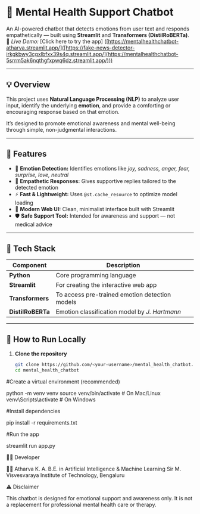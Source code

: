 # 🧠 Mental Health Support Chatbot

An AI-powered chatbot that detects emotions from user text and responds empathetically — built using **Streamlit** and **Transformers (DistilRoBERTa)**.
🔗 *Live Demo:* [Click here to try the app]
([https://mentalhealthchatbot-atharva.streamlit.app/]([https://fake-news-detector-irkgkbwy3cgxlbfxx39s4q.streamlit.app/](https://mentalhealthchatbot-5srrm5ak6nqthgfxpwq6dz.streamlit.app/)))

---

## 💡 Overview

This project uses **Natural Language Processing (NLP)** to analyze user input, identify the underlying **emotion**, and provide a comforting or encouraging response based on that emotion.

It’s designed to promote emotional awareness and mental well-being through simple, non-judgmental interactions.

---

## 🧩 Features

- 🧠 **Emotion Detection:** Identifies emotions like *joy, sadness, anger, fear, surprise, love, neutral*  
- 💬 **Empathetic Responses:** Gives supportive replies tailored to the detected emotion  
- ⚡ **Fast & Lightweight:** Uses `@st.cache_resource` to optimize model loading  
- 🎨 **Modern Web UI:** Clean, minimalist interface built with Streamlit  
- 🛡️ **Safe Support Tool:** Intended for awareness and support — not medical advice  

---

## 🧱 Tech Stack

| Component | Description |
|------------|-------------|
| **Python** | Core programming language |
| **Streamlit** | For creating the interactive web app |
| **Transformers** | To access pre-trained emotion detection models |
| **DistilRoBERTa** | Emotion classification model by *J. Hartmann* |

---

## 🚀 How to Run Locally

1. **Clone the repository**
   ```bash
   git clone https://github.com/<your-username>/mental_health_chatbot.git
   cd mental_health_chatbot

#Create a virtual environment (recommended)

python -m venv venv
source venv/bin/activate      # On Mac/Linux
venv\Scripts\activate         # On Windows

#Install dependencies

pip install -r requirements.txt

#Run the app

streamlit run app.py



🧑‍💻 Developer

👨‍💻 Atharva K. A.
B.E. in Artificial Intelligence & Machine Learning
Sir M. Visvesvaraya Institute of Technology, Bengaluru

⚠️ Disclaimer

This chatbot is designed for emotional support and awareness only.
It is not a replacement for professional mental health care or therapy.
